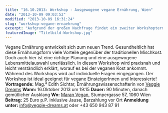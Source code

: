 ```yaml
---
title: "16.10.2013: Workshop - Ausgewogene vegane Ernährung, Wien"
date: "2013-10-09 09:03:52"
modified: "2013-10-09 16:31:24"
slug: "workshop-vegane-ernaehrung"
excerpt: "Aufgrund der großen Nachfrage findet ein zweiter Workshoptermin zur ausgewogenen veganen Ernährung statt und richtet sich an alle, die beim ersten Mal nicht dabei sein konnten. Dieser Workshop bietet einen Überblick für EinsteigerInnen und Interessierte und zeigt auf, welche Lebensmittel in der veganen Ernährung, eine besonders große Rolle spielen."
featuredImage: "Titelbild-Workshop.jpg"
---
```


Vegane Ernährung entwickelt sich zum neuen Trend. Gesundheitlich hat diese Ernährungsform viele Vorteile gegenüber der traditionellen Mischkost. Doch auch hier ist eine richtige Planung und eine ausgewogene Lebensmittelauswahl unerlässlich. In diesem Workshop wird praxisnah und leicht verständlich erklärt, worauf es bei der veganen Kost ankommt. Während des Workshops wird auf individuelle Fragen eingegangen. Der Workshop ist ideal geeignet für vegane EinsteigerInnen und Interessierte! **Vortragende:** Mag.ª Edith Sichtar, Ernährungswissenschafterin von [Veggie Dreams](http://www.veggie-dreams.at/) **Wann:** 16.Oktober 2013 um 19:15 **Dauer:** 90 Minuten, danach gemütlicher Ausklang **Wo:** [Maran Vegan](http://www.maranvegan.at/), Stumpergasse 57, 1060 Wien **Beitrag:** 25 Euro p.P. inklusive Jause, Barzahlung vor Ort **Anmeldung unter:** info@veggie-dreams.at oder +43 650 943 87 91